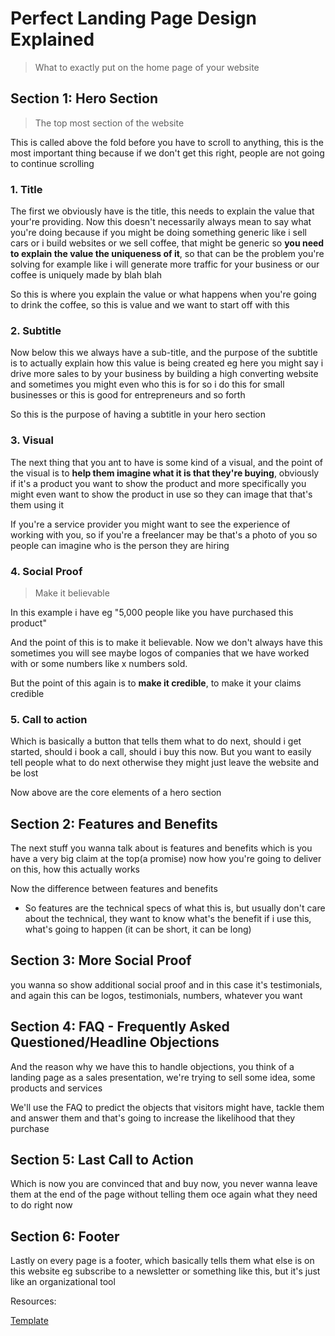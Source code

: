 # Perfect Landing Page Design Explained

> What to exactly put on the home page of your website

## Section 1: Hero Section

> The top most section of the website

This is called above the fold before you have to scroll to anything, this is the most important thing because if we don't get this right, people are not going to continue scrolling

### 1. Title

The first we obviously have is the title, this needs to explain the value that your're providing. Now this doesn't necessarily always mean to say what you're doing because if you might be doing something generic like i sell cars or i build websites or we sell coffee, that might be generic so **you need to explain the value the uniqueness of it**, so that can be the problem you're solving for example like i will generate more traffic for your business or our coffee is uniquely made by blah blah

So this is where you explain the value or what happens when you're going to drink the coffee, so this is value and we want to start off with this

### 2. Subtitle

Now below this we always have a sub-title, and the purpose of the subtitle is to actually explain how this value is being created eg here you might say i drive more sales to by your business by building a high converting website and sometimes you might even who this is for so i do this for small businesses or this is good for entrepreneurs and so forth

So this is the purpose of having a subtitle in your hero section

### 3. Visual

The next thing that you ant to have is some kind of a visual, and the point of the visual is to **help them imagine what it is that they're buying**, obviously if it's a product you want to show the product and more specifically you might even want to show the product in use so they can image that that's them using it

If you're a service provider you might want to see the experience of working with you, so if you're a freelancer may be that's a photo of you so people can imagine who is the person they are hiring

### 4. Social Proof

> Make it believable

In this example i have eg "5,000 people like you have purchased this product"

And the point of this is to make it believable. Now we don't always have this sometimes you will see maybe logos of companies that we have worked with or some numbers like x numbers sold.

But the point of this again is to **make it credible**, to make it your claims credible

### 5. Call to action

Which is basically a button that tells them what to do next, should i get started, should i book a call, should i buy this now. But you want to easily tell people what to do next otherwise they might just leave the website and be lost

Now above are the core elements of a hero section

## Section 2: Features and Benefits

The next stuff you wanna talk about is features and benefits which is you have a very big claim at the top(a promise) now how you're going to deliver on this, how this actually works

Now the difference between features and benefits

- So features are the technical specs of what this is, but usually don't care about the technical, they want to know what's the benefit if i use this, what's going to happen  (it can be short, it can be long)

## Section 3: More Social Proof

you wanna so show additional social proof and in this case it's testimonials, and again this can be logos, testimonials, numbers, whatever you want

## Section 4: FAQ - Frequently Asked Questioned/Headline Objections

And the reason why we have this to handle objections, you think of a landing page as a sales presentation, we're trying to sell some idea, some products and services

We'll use the FAQ to predict the objects that visitors might have, tackle them and answer them and that's going to increase the likelihood that they purchase

## Section 5: Last Call to Action

Which is now you are convinced that and buy now, you never wanna leave them at the end of the page without telling them oce again what they need to do right now

## Section 6: Footer

Lastly on every page is a footer, which basically tells them what else is on this website eg subscribe to a newsletter or something like this, but it's just like an organizational tool

Resources:

[Template](https://www.figma.com/community/file/1141371779116134785)